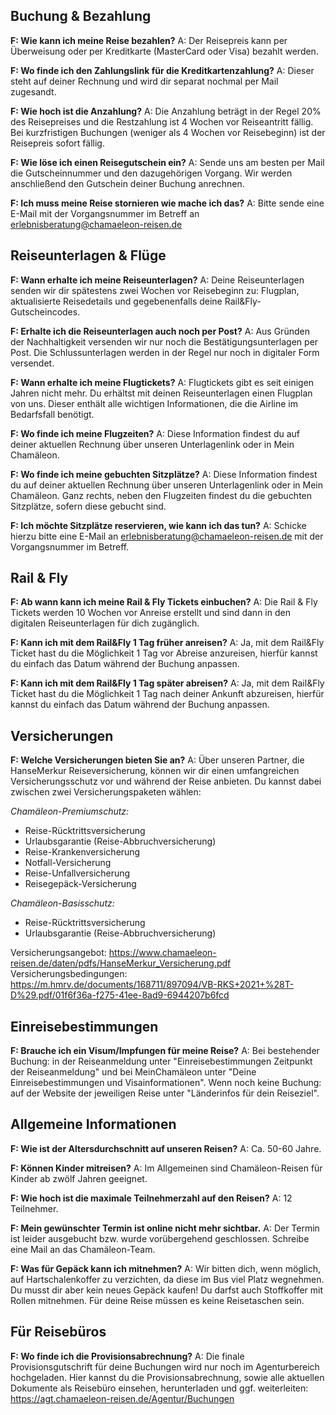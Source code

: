 ## Buchung & Bezahlung
**F: Wie kann ich meine Reise bezahlen?**
A: Der Reisepreis kann per Überweisung oder per Kreditkarte (MasterCard oder Visa) bezahlt werden.

**F: Wo finde ich den Zahlungslink für die Kreditkartenzahlung?**
A: Dieser steht auf deiner Rechnung und wird dir separat nochmal per Mail zugesandt.

**F: Wie hoch ist die Anzahlung?**
A: Die Anzahlung beträgt in der Regel 20% des Reisepreises und die Restzahlung ist 4 Wochen vor Reiseantritt fällig. Bei kurzfristigen Buchungen (weniger als 4 Wochen vor Reisebeginn) ist der Reisepreis sofort fällig.

**F: Wie löse ich einen Reisegutschein ein?**
A: Sende uns am besten per Mail die Gutscheinnummer und den dazugehörigen Vorgang. Wir werden anschließend den Gutschein deiner Buchung anrechnen.

**F: Ich muss meine Reise stornieren wie mache ich das?**
A: Bitte sende eine E-Mail mit der Vorgangsnummer im Betreff an erlebnisberatung@chamaeleon-reisen.de

## Reiseunterlagen & Flüge
**F: Wann erhalte ich meine Reiseunterlagen?**
A: Deine Reiseunterlagen senden wir dir spätestens zwei Wochen vor Reisebeginn zu: Flugplan, aktualisierte Reisedetails und gegebenenfalls deine Rail&Fly-Gutscheincodes.

**F: Erhalte ich die Reiseunterlagen auch noch per Post?**
A: Aus Gründen der Nachhaltigkeit versenden wir nur noch die Bestätigungsunterlagen per Post. Die Schlussunterlagen werden in der Regel nur noch in digitaler Form versendet.

**F: Wann erhalte ich meine Flugtickets?**
A: Flugtickets gibt es seit einigen Jahren nicht mehr. Du erhältst mit deinen Reiseunterlagen einen Flugplan von uns. Dieser enthält alle wichtigen Informationen, die die Airline im Bedarfsfall benötigt.

**F: Wo finde ich meine Flugzeiten?**
A: Diese Information findest du auf deiner aktuellen Rechnung über unseren Unterlagenlink oder in Mein Chamäleon.

**F: Wo finde ich meine gebuchten Sitzplätze?**
A: Diese Information findest du auf deiner aktuellen Rechnung über unseren Unterlagenlink oder in Mein Chamäleon. Ganz rechts, neben den Flugzeiten findest du die gebuchten Sitzplätze, sofern diese gebucht sind.

**F: Ich möchte Sitzplätze reservieren, wie kann ich das tun?**
A: Schicke hierzu bitte eine E-Mail an erlebnisberatung@chamaeleon-reisen.de mit der Vorgangsnummer im Betreff.

## Rail & Fly
**F: Ab wann kann ich meine Rail & Fly Tickets einbuchen?**
A: Die Rail & Fly Tickets werden 10 Wochen vor Anreise erstellt und sind dann in den digitalen Reiseunterlagen für dich zugänglich.

**F: Kann ich mit dem Rail&Fly 1 Tag früher anreisen?**
A: Ja, mit dem Rail&Fly Ticket hast du die Möglichkeit 1 Tag vor Abreise anzureisen, hierfür kannst du einfach das Datum während der Buchung anpassen.

**F: Kann ich mit dem Rail&Fly 1 Tag später abreisen?**
A: Ja, mit dem Rail&Fly Ticket hast du die Möglichkeit 1 Tag nach deiner Ankunft abzureisen, hierfür kannst du einfach das Datum während der Buchung anpassen.

## Versicherungen
**F: Welche Versicherungen bieten Sie an?**
A: Über unseren Partner, die HanseMerkur Reiseversicherung, können wir dir einen umfangreichen Versicherungsschutz vor und während der Reise anbieten. Du kannst dabei zwischen zwei Versicherungspaketen wählen:

*Chamäleon-Premiumschutz:*
- Reise-Rücktrittsversicherung
- Urlaubsgarantie (Reise-Abbruchversicherung)
- Reise-Krankenversicherung
- Notfall-Versicherung
- Reise-Unfallversicherung
- Reisegepäck-Versicherung

*Chamäleon-Basisschutz:*
- Reise-Rücktrittsversicherung
- Urlaubsgarantie (Reise-Abbruchversicherung)

Versicherungsangebot: https://www.chamaeleon-reisen.de/daten/pdfs/HanseMerkur_Versicherung.pdf
Versicherungsbedingungen: https://m.hmrv.de/documents/168711/897094/VB-RKS+2021+%28T-D%29.pdf/01f6f36a-f275-41ee-8ad9-6944207b6fcd

## Einreisebestimmungen
**F: Brauche ich ein Visum/Impfungen für meine Reise?**
A: Bei bestehender Buchung: in der Reiseanmeldung unter "Einreisebestimmungen Zeitpunkt der Reiseanmeldung" und bei MeinChamäleon unter "Deine Einreisebestimmungen und Visainformationen". Wenn noch keine Buchung: auf der Website der jeweiligen Reise unter "Länderinfos für dein Reiseziel".

## Allgemeine Informationen
**F: Wie ist der Altersdurchschnitt auf unseren Reisen?**
A: Ca. 50-60 Jahre.

**F: Können Kinder mitreisen?**
A: Im Allgemeinen sind Chamäleon-Reisen für Kinder ab zwölf Jahren geeignet.

**F: Wie hoch ist die maximale Teilnehmerzahl auf den Reisen?**
A: 12 Teilnehmer.

**F: Mein gewünschter Termin ist online nicht mehr sichtbar.**
A: Der Termin ist leider ausgebucht bzw. wurde vorübergehend geschlossen. Schreibe eine Mail an das Chamäleon-Team.

**F: Was für Gepäck kann ich mitnehmen?**
A: Wir bitten dich, wenn möglich, auf Hartschalenkoffer zu verzichten, da diese im Bus viel Platz wegnehmen. Du musst dir aber kein neues Gepäck kaufen! Du darfst auch Stoffkoffer mit Rollen mitnehmen. Für deine Reise müssen es keine Reisetaschen sein.

## Für Reisebüros
**F: Wo finde ich die Provisionsabrechnung?**
A: Die finale Provisionsgutschrift für deine Buchungen wird nur noch im Agenturbereich hochgeladen. Hier kannst du die Provisionsabrechnung, sowie alle aktuellen Dokumente als Reisebüro einsehen, herunterladen und ggf. weiterleiten: https://agt.chamaeleon-reisen.de/Agentur/Buchungen
